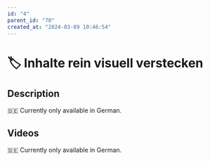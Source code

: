 ```yaml
---
id: "4"
parent_id: "70"
created_at: "2024-03-09 10:46:54"
---
```


# 🏷️ Inhalte rein visuell verstecken

## Description

🇩🇪 Currently only available in German.

## Videos

🇩🇪 Currently only available in German.
